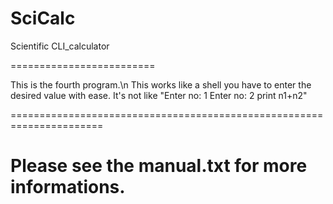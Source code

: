 SciCalc
=======

Scientific CLI_calculator

=========================

This is the fourth program.\n
This works like a shell you have to enter the desired value with ease.
It's not like "Enter no: 1
               Enter no: 2
               print n1+n2"

======================================================================

Please see the manual.txt for more informations.
====================================================================
